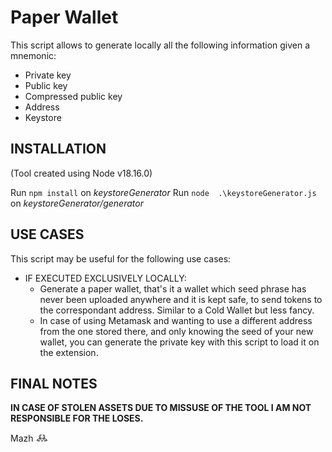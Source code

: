 # Paper Wallet

This script allows to generate locally all the following information given a mnemonic:

- Private key
- Public key
- Compressed public key
- Address
- Keystore

## INSTALLATION

(Tool created using Node v18.16.0)

Run `npm install` on *keystoreGenerator*
Run `node  .\keystoreGenerator.js` on *keystoreGenerator/generator*

## USE CASES

This script may be useful for the following use cases:

- IF EXECUTED EXCLUSIVELY LOCALLY: 
    - Generate a paper wallet, that's it a wallet which seed phrase has never been uploaded anywhere and it is kept safe, to send tokens to the correspondant address. Similar to a Cold Wallet but less fancy. 
    - In case of using Metamask and wanting to use a different address from the one stored there, and only knowing the seed of your new wallet, you can generate the private key with this script to load it on the extension.


## FINAL NOTES

**IN CASE OF STOLEN ASSETS DUE TO MISSUSE OF THE TOOL I AM NOT RESPONSIBLE FOR THE LOSES.**

Mazh
𖢘